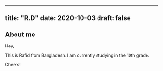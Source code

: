 
---
title: "R.D"
date: 2020-10-03
draft: false
---

## About me
Hey,

This is Rafid from Bangladesh. I am currently studying in the 10th grade. 

Cheers!

